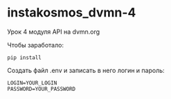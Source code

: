 # instakosmos_dvmn-4

Урок 4 модуля API на dvmn.org

Чтобы заработало:
```
pip install
```

Создать файл .env и записать в него логин и пароль:
```
LOGIN=YOUR_LOGIN
PASSWORD=YOUR_PASSWORD
```
